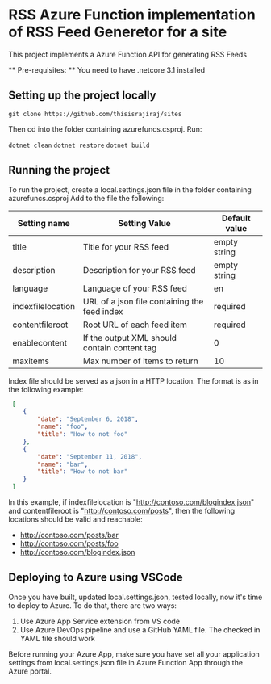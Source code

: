 # RSS Azure Function implementation of RSS Feed Generetor for a site
This project implements a Azure Function API for generating RSS Feeds

** Pre-requisites: ** You need to have .netcore 3.1 installed 

## Setting up the project locally
`` git clone https://github.com/thisisrajiraj/sites ``

Then cd into the folder containing azurefuncs.csproj. Run:

`` dotnet clean ``
`` dotnet restore ``
`` dotnet build ``

## Running the project
To run the project, create a local.settings.json file in the folder containing azurefuncs.csproj
Add to the file the following:

Setting name | Setting Value| Default value
------------ | -------------| -------------
title| Title for your RSS feed|empty string
description| Description for your RSS feed| empty string
language| Language of your RSS feed| en
indexfilelocation| URL of a json file containing the feed index| required
contentfileroot| Root URL of each feed item| required
enablecontent| If the output XML should contain content tag| 0
maxitems| Max number of items to return | 10

Index file should be served as a json in a HTTP location. The format 
is as in the following example:
```json
 [
    {
        "date": "September 6, 2018",
        "name": "foo",
        "title": "How to not foo"
    },
    {
        "date": "September 11, 2018",
        "name": "bar",
        "title": "How to not bar"
    }
 ]
 ```
 In this example, if indexfilelocation is "http://contoso.com/blogindex.json" and contentfileroot 
 is "http://contoso.com/posts", then the following locations should be valid and reachable:

 * http://contoso.com/posts/bar
 * http://contoso.com/posts/foo
 * http://contoso.com/blogindex.json

## Deploying to Azure using VSCode
Once you have built, updated local.settings.json, tested locally, now it's
time to deploy to Azure. To do that, there are two ways:

1. Use Azure App Service extension from VS code
2. Use Azure DevOps pipeline and use a GitHub YAML file. The checked in
YAML file should work

Before running your Azure App, make sure you have set all your application
settings from local.settings.json file in Azure Function App through the 
Azure portal.